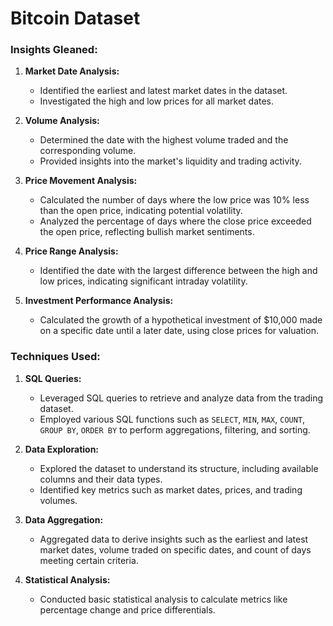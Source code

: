 # Bitcoin Dataset

### Insights Gleaned:

1. **Market Date Analysis:**
   - Identified the earliest and latest market dates in the dataset.
   - Investigated the high and low prices for all market dates.

2. **Volume Analysis:**
   - Determined the date with the highest volume traded and the corresponding volume.
   - Provided insights into the market's liquidity and trading activity.

3. **Price Movement Analysis:**
   - Calculated the number of days where the low price was 10% less than the open price, indicating potential volatility.
   - Analyzed the percentage of days where the close price exceeded the open price, reflecting bullish market sentiments.

4. **Price Range Analysis:**
   - Identified the date with the largest difference between the high and low prices, indicating significant intraday volatility.

5. **Investment Performance Analysis:**
   - Calculated the growth of a hypothetical investment of $10,000 made on a specific date until a later date, using close prices for valuation.

### Techniques Used:

1. **SQL Queries:**
   - Leveraged SQL queries to retrieve and analyze data from the trading dataset.
   - Employed various SQL functions such as `SELECT`, `MIN`, `MAX`, `COUNT`, `GROUP BY`, `ORDER BY` to perform aggregations, filtering, and sorting.

2. **Data Exploration:**
   - Explored the dataset to understand its structure, including available columns and their data types.
   - Identified key metrics such as market dates, prices, and trading volumes.

3. **Data Aggregation:**
   - Aggregated data to derive insights such as the earliest and latest market dates, volume traded on specific dates, and count of days meeting certain criteria.

4. **Statistical Analysis:**
   - Conducted basic statistical analysis to calculate metrics like percentage change and price differentials.
